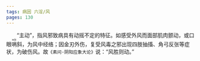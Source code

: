 ```yaml
---
tags: 病因 六淫/风
pages: 130
---
```

&emsp;&emsp;“主动”，指风邪致病具有动摇不定的特征。如感受外风而面部肌肉颤动，或口眼<ruby>㖞<rp>(</rp><rt>wāi</rt><rp>)</rp></ruby>斜，为风中经络；因金刃外伤，复受风毒之邪出现四肢抽搐、角弓反张等症状，为破伤风。故`《素问·阴阳应象大论》`说：“风胜则动。”
